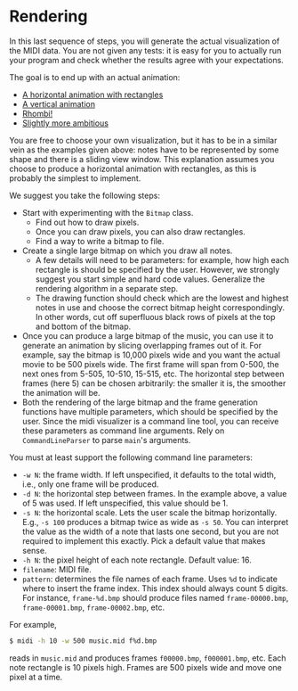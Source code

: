 # Rendering

In this last sequence of steps, you will generate the actual visualization of the MIDI data.
You are not given any tests: it is easy for you to actually run your program and check
whether the results agree with your expectations.

The goal is to end up with an actual animation:

* [A horizontal animation with rectangles](https://youtu.be/p5favl2Qtx0)
* [A vertical animation](https://youtu.be/BV7RkEL6oRc)
* [Rhombi!](https://youtu.be/Vh-7NZbg65M)
* [Slightly more ambitious](https://youtu.be/hyCIpKAIFyo)

You are free to choose your own visualization, but it has to be in a similar vein as the examples given above:
notes have to be represented by some shape and there is a sliding view window.
This explanation assumes you choose to produce a horizontal animation with rectangles, as this is
probably the simplest to implement.

We suggest you take the following steps:

* Start with experimenting with the `Bitmap` class.
  * Find out how to draw pixels.
  * Once you can draw pixels, you can also draw rectangles.
  * Find a way to write a bitmap to file.
* Create a single large bitmap on which you draw all notes.
  * A few details will need to be parameters: for example, how high each rectangle is should be specified by the user. However, we strongly suggest you start simple and hard code values. Generalize the rendering algorithm in a separate step.
  * The drawing function should check which are the lowest and highest notes in use and
  choose the correct bitmap height correspondingly. In other words, cut off
  superfluous black rows of pixels at the top and bottom of the bitmap.
* Once you can produce a large bitmap of the music, you can use it to generate an animation by slicing overlapping frames out of it. For example, say the bitmap is 10,000 pixels wide and you want the actual movie to be 500 pixels wide. The first frame will span from 0-500, the next ones from 5-505, 10-510, 15-515, etc. The horizontal step between frames (here 5) can be chosen arbitrarily: the smaller it is, the smoother the animation will be.
* Both the rendering of the large bitmap and the frame generation functions have multiple parameters, which should be specified by the user. Since the midi visualizer is a command line tool, you can receive these parameters as command line arguments. Rely on `CommandLineParser` to parse `main`'s arguments.

You must at least support the following command line parameters:

* `-w N`: the frame width. If left unspecified, it defaults to the total width, i.e., only one frame will be produced.
* `-d N`: the horizontal step between frames. In the example above, a value of 5 was used. If left unspecified, this value should be 1.
* `-s N`: the horizontal scale. Lets the user scale the bitmap horizontally. E.g., `-s 100` produces a bitmap twice as wide as `-s 50`. You can interpret the value as the width of a note that lasts one second, but you are not required to implement this exactly. Pick a default value that makes sense.
* `-h N`: the pixel height of each note rectangle. Default value: 16.
* `filename`: MIDI file.
* `pattern`: determines the file names of each frame. Uses `%d` to indicate where to insert the frame index. This index should always count 5 digits. For instance, `frame-%d.bmp` should produce files named `frame-00000.bmp`, `frame-00001.bmp`, `frame-00002.bmp`, etc.

For example,

```bash
$ midi -h 10 -w 500 music.mid f%d.bmp
```

reads in `music.mid` and produces frames `f00000.bmp`, `f000001.bmp`, etc. Each note rectangle is 10 pixels high. Frames are 500 pixels wide and move one pixel at a time.